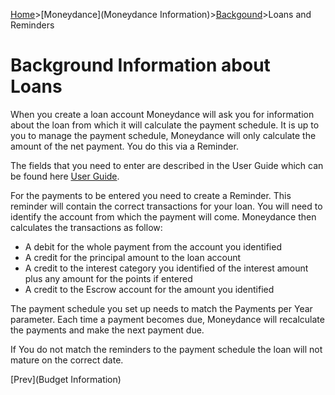 [Home](Home)>[Moneydance](Moneydance Information)>[Backgound](Background)>Loans and Reminders
# Background Information about Loans

When you create a loan account Moneydance will ask you for information about the loan from which it will calculate the payment schedule.  It is up to you to manage the payment schedule, Moneydance will only calculate the amount of the net payment.  You do this via a Reminder.

The fields that you need to enter are described in the User Guide which can be found here [User Guide](https://infinitekind.zendesk.com/hc/en-us/articles/201220873-Moneydance-User-Guide).

For the payments to be entered you need to create a Reminder.  This reminder will contain the correct transactions for your loan.  You will need to identify the account from which the payment will come.  Moneydance then calculates the transactions as follow:

* A debit for the whole payment from the account you identified
* A credit for the principal amount to the loan account
* A credit to the interest category you identified of the interest amount plus any amount for the points if entered
* A credit to the Escrow account for the amount you identified

The payment schedule you set up needs to match the Payments per Year parameter.  Each time a payment becomes due, Moneydance will recalculate the payments and make the next payment due.

If You do not match the reminders to the payment schedule the loan will not mature on the correct date.

[Prev](Budget Information)